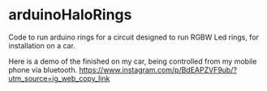 # arduinoHaloRings
Code to run arduino rings for a circuit designed to run RGBW Led rings, for installation on a car.

Here is a demo of the finished on my car, being controlled from my mobile phone via bluetooth.
https://www.instagram.com/p/BdEAPZVF9ub/?utm_source=ig_web_copy_link

